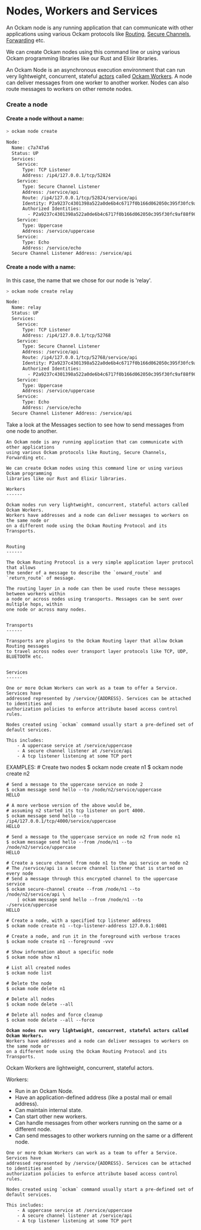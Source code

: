 # Nodes, Workers and Services

An Ockam node is any running application that can communicate with other applications using various Ockam protocols like [Routing](routing.md), [Secure Channels](secure-channels.md), [Forwarding](relays.md) etc.

We can create Ockam nodes using this command line or using various Ockam programming libraries like our Rust and Elixir libraries.











An Ockam Node is an asynchronous execution environment that can run very lightweight, concurrent, stateful [actors](https://en.wikipedia.org/wiki/Actor\_model) called [Ockam Workers](broken-reference). A node can deliver messages from one worker to another worker. Nodes can also route messages to workers on other remote nodes.

### Create a node

#### Create a node without a name:

```bash
> ockam node create

Node:
  Name: c7a747a6
  Status: UP
  Services:
    Service:
      Type: TCP Listener
      Address: /ip4/127.0.0.1/tcp/52824
    Service:
      Type: Secure Channel Listener
      Address: /service/api
      Route: /ip4/127.0.0.1/tcp/52824/service/api
      Identity: P2a9237c4301398a522a0de6b4c6717f0b166d062050c395f30fc9af88f90ad0b
      Authorized Identities:
        - P2a9237c4301398a522a0de6b4c6717f0b166d062050c395f30fc9af88f90ad0b
    Service:
      Type: Uppercase
      Address: /service/uppercase
    Service:
      Type: Echo
      Address: /service/echo
  Secure Channel Listener Address: /service/api
```

#### Create a node with a name:

In this case, the name that we chose for our node is 'relay'.

```bash
> ockam node create relay

Node:
  Name: relay
  Status: UP
  Services:
    Service:
      Type: TCP Listener
      Address: /ip4/127.0.0.1/tcp/52768
    Service:
      Type: Secure Channel Listener
      Address: /service/api
      Route: /ip4/127.0.0.1/tcp/52768/service/api
      Identity: P2a9237c4301398a522a0de6b4c6717f0b166d062050c395f30fc9af88f90ad0b
      Authorized Identities:
        - P2a9237c4301398a522a0de6b4c6717f0b166d062050c395f30fc9af88f90ad0b
    Service:
      Type: Uppercase
      Address: /service/uppercase
    Service:
      Type: Echo
      Address: /service/echo
  Secure Channel Listener Address: /service/api
```

Take a look at the Messages section to see how to send messages from one node to another.





```
An Ockam node is any running application that can communicate with other applications
using various Ockam protocols like Routing, Secure Channels, Forwarding etc.

We can create Ockam nodes using this command line or using various Ockam programming
libraries like our Rust and Elixir libraries.

Workers
------

Ockam nodes run very lightweight, concurrent, stateful actors called Ockam Workers.
Workers have addresses and a node can deliver messages to workers on the same node or
on a different node using the Ockam Routing Protocol and its Transports.


Routing
------

The Ockam Routing Protocol is a very simple application layer protocol that allows
the sender of a message to describe the `onward_route` and `return_route` of message.

The routing layer in a node can then be used route these messages between workers within
a node or across nodes using transports. Messages can be sent over multiple hops, within
one node or across many nodes.


Transports
------

Transports are plugins to the Ockam Routing layer that allow Ockam Routing messages
to travel across nodes over transport layer protocols like TCP, UDP, BLUETOOTH etc.


Services
------

One or more Ockam Workers can work as a team to offer a Service. Services have
addressed represented by /service/{ADDRESS}. Services can be attached to identities and
authorization policies to enforce attribute based access control rules.

Nodes created using `ockam` command usually start a pre-defined set of default services.

This includes:
    - A uppercase service at /service/uppercase
    - A secure channel listener at /service/api
    - A tcp listener listening at some TCP port
```

EXAMPLES: # Create two nodes $ ockam node create n1 $ ockam node create n2

```
# Send a message to the uppercase service on node 2
$ ockam message send hello --to /node/n2/service/uppercase
HELLO

# A more verbose version of the above would be,
# assuming n2 started its tcp listener on port 4000.
$ ockam message send hello --to /ip4/127.0.0.1/tcp/4000/service/uppercase
HELLO

# Send a message to the uppercase service on node n2 from node n1
$ ockam message send hello --from /node/n1 --to /node/n2/service/uppercase
HELLO

# Create a secure channel from node n1 to the api service on node n2
# The /service/api is a secure channel listener that is started on every node
# Send a message through this encrypted channel to the uppercase service
$ ockam secure-channel create --from /node/n1 --to /node/n2/service/api \
    | ockam message send hello --from /node/n1 --to -/service/uppercase
HELLO

# Create a node, with a specified tcp listener address
$ ockam node create n1 --tcp-listener-address 127.0.0.1:6001

# Create a node, and run it in the foreground with verbose traces
$ ockam node create n1 --foreground -vvv

# Show information about a specific node
$ ockam node show n1

# List all created nodes
$ ockam node list

# Delete the node
$ ockam node delete n1

# Delete all nodes
$ ockam node delete --all

# Delete all nodes and force cleanup
$ ockam node delete --all --force
```



<pre><code><strong>Ockam nodes run very lightweight, concurrent, stateful actors called Ockam Workers.
</strong>Workers have addresses and a node can deliver messages to workers on the same node or
on a different node using the Ockam Routing Protocol and its Transports.</code></pre>

Ockam Workers are lightweight, concurrent, stateful actors.

Workers:

* Run in an Ockam Node.
* Have an application-defined address (like a postal mail or email address).
* Can maintain internal state.
* Can start other new workers.
* Can handle messages from other workers running on the same or a different node.
* Can send messages to other workers running on the same or a different node.

```
One or more Ockam Workers can work as a team to offer a Service. Services have
addressed represented by /service/{ADDRESS}. Services can be attached to identities and
authorization policies to enforce attribute based access control rules.

Nodes created using `ockam` command usually start a pre-defined set of default services.

This includes:
    - A uppercase service at /service/uppercase
    - A secure channel listener at /service/api
    - A tcp listener listening at some TCP port
```

